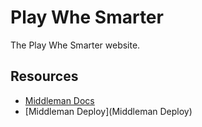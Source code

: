 # Play Whe Smarter

The Play Whe Smarter website.

## Resources

- [Middleman Docs](https://middlemanapp.com/basics/install/)
- [Middleman Deploy](Middleman Deploy)
